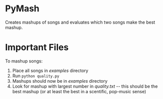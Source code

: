# PyMash
Creates mashups of songs and evaluates which two songs make the best mashup.

# Important Files
To mashup songs:
1) Place all songs in *examples* directory
2) Run `python quality.py`
3) Mashups should now be in *examples* directory
4) Look for mashup with largest number in *quality.txt* -- this should be the best mashup (or at least the best in a scentific, pop-music sense)